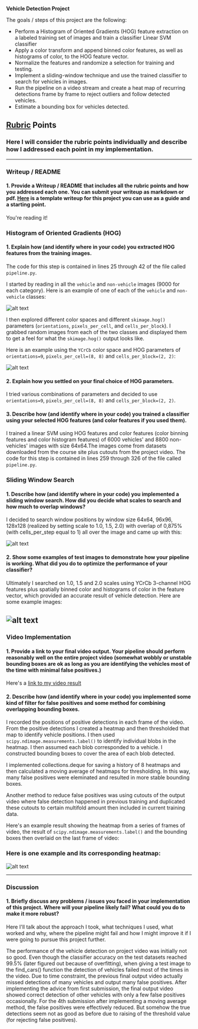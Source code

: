 **Vehicle Detection Project**

The goals / steps of this project are the following:

* Perform a Histogram of Oriented Gradients (HOG) feature extraction on a labeled training set of images and train a classifier Linear SVM classifier
* Apply a color transform and append binned color features, as well as histograms of color, to the HOG feature vector. 
* Normalize the features and randomize a selection for training and testing.
* Implement a sliding-window technique and use the trained classifier to search for vehicles in images.
* Run the pipeline on a video stream and create a heat map of recurring detections frame by frame to reject outliers and follow detected vehicles.
* Estimate a bounding box for vehicles detected.

[//]: # (Image References)
[image1]: ./examples/car_not_car.png
[image2]: ./examples/colorConv_Hog.png
[image3]: ./examples/window_img.png
[image4]: ./examples/test1_sub_sample_2.png
[image5]: ./examples/test1_CarPos_and_HeatMap_2.png

## [Rubric](https://review.udacity.com/#!/rubrics/513/view) Points
### Here I will consider the rubric points individually and describe how I addressed each point in my implementation.  

---
### Writeup / README

#### 1. Provide a Writeup / README that includes all the rubric points and how you addressed each one.  You can submit your writeup as markdown or pdf.  [Here](https://github.com/udacity/CarND-Vehicle-Detection/blob/master/writeup_template.md) is a template writeup for this project you can use as a guide and a starting point.  

You're reading it!

### Histogram of Oriented Gradients (HOG)

#### 1. Explain how (and identify where in your code) you extracted HOG features from the training images.

The code for this step is contained in lines 25 through 42 of the file called `pipeline.py`.  

I started by reading in all the `vehicle` and `non-vehicle` images (9000 for each category).  Here is an example of one of each of the `vehicle` and `non-vehicle` classes:

![alt text][image1]

I then explored different color spaces and different `skimage.hog()` parameters (`orientations`, `pixels_per_cell`, and `cells_per_block`).  I grabbed random images from each of the two classes and displayed them to get a feel for what the `skimage.hog()` output looks like.

Here is an example using the `YCrCb` color space and HOG parameters of `orientations=9`, `pixels_per_cell=(8, 8)` and `cells_per_block=(2, 2)`:


![alt text][image2]

#### 2. Explain how you settled on your final choice of HOG parameters.

I tried various combinations of parameters and decided to use `orientations=9`, `pixels_per_cell=(8, 8)` and `cells_per_block=(2, 2)`.

#### 3. Describe how (and identify where in your code) you trained a classifier using your selected HOG features (and color features if you used them).

I trained a linear SVM using HOG features and color features (color binning features and color histogram features) of 6000 vehicles' and 8800 non-vehicles' images with size 64x64.The images come from datasets downloaded from the course site plus cutouts from the project video.
The code for this step is contained in lines 259 through 326 of the file called `pipeline.py`.  

### Sliding Window Search

#### 1. Describe how (and identify where in your code) you implemented a sliding window search.  How did you decide what scales to search and how much to overlap windows?

I decided to search window positions by window size 64x64, 96x96, 128x128 (realized by setting scale to 1.0, 1.5, 2.0) with overlap of 0,875% (with cells_per_step equal to 1) all over the image and came up with this:

![alt text][image3]

#### 2. Show some examples of test images to demonstrate how your pipeline is working.  What did you do to optimize the performance of your classifier?

Ultimately I searched on 1.0, 1.5 and 2.0 scales using YCrCb 3-channel HOG features plus spatially binned color and histograms of color in the feature vector, which provided an accurate result of vehicle detection.  Here are some example images:

![alt text][image4]
---

### Video Implementation

#### 1. Provide a link to your final video output.  Your pipeline should perform reasonably well on the entire project video (somewhat wobbly or unstable bounding boxes are ok as long as you are identifying the vehicles most of the time with minimal false positives.)
Here's a [link to my video result](./out_project_video.mp4)


#### 2. Describe how (and identify where in your code) you implemented some kind of filter for false positives and some method for combining overlapping bounding boxes.

I recorded the positions of positive detections in each frame of the video.  From the positive detections I created a heatmap and then thresholded that map to identify vehicle positions.  I then used `scipy.ndimage.measurements.label()` to identify individual blobs in the heatmap.  I then assumed each blob corresponded to a vehicle.  I constructed bounding boxes to cover the area of each blob detected.  

I implemented collections.deque for saving a history of 8 heatmaps and then calculated a moving average of heatmaps for thresholding. In this way, many false positives were eleminated and resulted in more stable bounding boxes.

Another method to reduce false positives was using cutouts of the output video where false detection happened in previous training and duplicated these cutouts to certain multifold amount then included in current training data.

Here's an example result showing the heatmap from a series of frames of video, the result of `scipy.ndimage.measurements.label()` and the bounding boxes then overlaid on the last frame of video:

### Here is one example and its corresponding heatmap:

![alt text][image5]


---

### Discussion

#### 1. Briefly discuss any problems / issues you faced in your implementation of this project.  Where will your pipeline likely fail?  What could you do to make it more robust?

Here I'll talk about the approach I took, what techniques I used, what worked and why, where the pipeline might fail and how I might improve it if I were going to pursue this project further.  

The performance of the vehicle detection on project video was initially not so good. Even though the classifier accuracy on the test datasets reached 99.5% (later figured out because of overfitting), when giving a test image to the find_cars() function the detection of vehicles failed most of the times in the video. Due to time constraint, the previous final output video actually missed detections of many vehicles and output many false positives. After implementing the advice from first submission, the final output video showed correct detection of other vehicles with only a few false positives occasionally. For the 4th submission after implementing a moving average method, the false positives were effectively reduced. But somehow the true detections seem not as good as before due to raising of the threshold value (for rejecting false positives).

